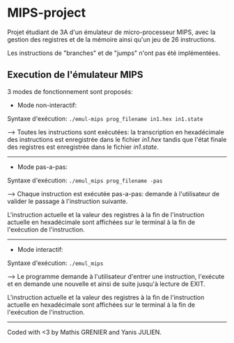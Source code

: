 # MIPS-project

Projet étudiant de 3A d'un émulateur de micro-processeur MIPS, avec la gestion des registres et de la mémoire ainsi qu'un jeu de 26 instructions.

Les instructions de "branches" et de "jumps" n'ont pas été implémentées.

## Execution de l'émulateur MIPS
3 modes de fonctionnement sont proposés:

* Mode non-interactif:

Syntaxe d'exécution: `./emul-mips prog_filename in1.hex in1.state`


--> Toutes les instructions sont exécutées: la transcription en hexadécimale des instructions est enregistrée dans le fichier *in1.hex* tandis que l'état finale des registres est enregistrée dans le fichier *in1.state*.

---

* Mode pas-a-pas:

Syntaxe d'exécution: `./emul_mips prog_filename -pas`

--> Chaque instruction est exécutée pas-a-pas: demande à l'utilisateur de valider le passage à l'instruction suivante.


L'instruction actuelle et la valeur des registres à la fin de l'instruction actuelle en hexadécimale sont affichées sur le terminal à la fin de l'exécution de l'instruction.

---

* Mode interactif:

Syntaxe d'exécution: `./emul_mips `

--> Le programme demande à l'utilisateur d'entrer une instruction, l'exécute et en demande une nouvelle et ainsi de suite jusqu'à lecture de EXIT.


 L'instruction actuelle et la valeur des registres à la fin de l'instruction actuelle en hexadécimale sont affichées sur le terminal à la fin de l'exécution de l'instruction.

---

Coded with <3 by Mathis GRENIER and Yanis JULIEN.
